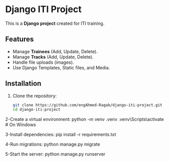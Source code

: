 # Django ITI Project

This is a **Django project** created for ITI training.  

## Features
- Manage **Trainees** (Add, Update, Delete).
- Manage **Tracks** (Add, Update, Delete).
- Handle file uploads (images).
- Use Django Templates, Static files, and Media.

## Installation
1. Clone the repository:
   ```bash
   git clone https://github.com/engAhmed-Ragab/django-iti-project.git
   cd django-iti-project
   
2-Create a virtual environment:
python -m venv .venv
.venv\Scripts\activate   # On Windows

3-Install dependencies:
pip install -r requirements.txt

4-Run migrations:
python manage.py migrate

5-Start the server:
python manage.py runserver
